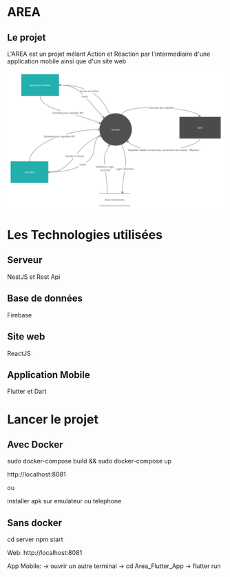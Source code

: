 # AREA

## Le projet

L'AREA est un projet mélant Action et Réaction par l'intermediaire d'une application mobile ainsi que d'un site web

![Screenshot](Documentation/Graphique.png)

# Les Technologies utilisées

## Serveur

NestJS et Rest Api

## Base de données

Firebase

## Site web

ReactJS

## Application Mobile

Flutter et Dart



# Lancer le projet

## Avec Docker

sudo docker-compose build && sudo docker-compose up

http://localhost:8081

ou 

installer apk sur emulateur ou telephone

## Sans docker

cd server
npm start

Web: http://localhost:8081

App Mobile: -> ouvrir un autre terminal
            -> cd Area_Flutter_App
            -> flutter run
